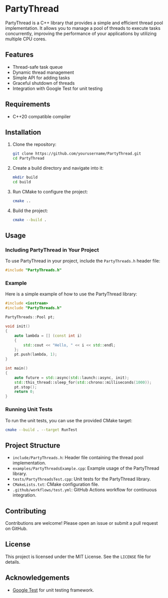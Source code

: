 # PartyThread

PartyThread is a C++ library that provides a simple and efficient thread pool implementation. It allows you to manage a pool of threads to execute tasks concurrently, improving the performance of your applications by utilizing multiple CPU cores.

## Features

- Thread-safe task queue
- Dynamic thread management
- Simple API for adding tasks
- Graceful shutdown of threads
- Integration with Google Test for unit testing

## Requirements

- C++20 compatible compiler

## Installation

1. Clone the repository:
    ```sh
    git clone https://github.com/yourusername/PartyThread.git
    cd PartyThread
    ```

2. Create a build directory and navigate into it:
    ```sh
    mkdir build
    cd build
    ```

3. Run CMake to configure the project:
    ```sh
    cmake ..
    ```

4. Build the project:
    ```sh
    cmake --build .
    ```

## Usage

### Including PartyThread in Your Project

To use PartyThread in your project, include the `PartyThreads.h` header file:
```cpp
#include "PartyThreads.h"
```

### Example

Here is a simple example of how to use the PartyThread library:

```cpp
#include <iostream>
#include "PartyThreads.h"

PartyThreads::Pool pt;

void init()
{
    auto lambda = [] (const int i)
    {
        std::cout << "Hello, " << i << std::endl;
    };
    pt.push(lambda, 1);
}

int main()
{
    auto future = std::async(std::launch::async, init);
    std::this_thread::sleep_for(std::chrono::milliseconds(1000));
    pt.stop();
    return 0;
}
```

### Running Unit Tests

To run the unit tests, you can use the provided CMake target:

```sh
cmake --build . --target RunTest
```

## Project Structure

- `include/PartyThreads.h`: Header file containing the thread pool implementation.
- `examples/PartyThreadsExample.cpp`: Example usage of the PartyThread library.
- `tests/PartyThreadsTest.cpp`: Unit tests for the PartyThread library.
- `CMakeLists.txt`: CMake configuration file.
- `.github/workflows/test.yml`: GitHub Actions workflow for continuous integration.

## Contributing

Contributions are welcome! Please open an issue or submit a pull request on GitHub.

## License

This project is licensed under the MIT License. See the `LICENSE` file for details.

## Acknowledgements

- [Google Test](https://github.com/google/googletest) for unit testing framework.
